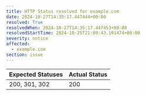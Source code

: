 ```yaml
---
title: HTTP Status resolved for example.com
date: 2024-10-27T14:35:17.447444+00:00
resolved: True
resolvedWhen: 2024-10-27T14:35:17.447453+00:00
resolvedStartTime: 2024-10-25T21:09:43.191474+00:00
severity: notice
affected:
  - example.com
section: issue
---
```


| Expected Statuses | Actual Status  |
|-------------------|----------------|
| 200, 301, 302 | 200 |

